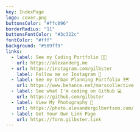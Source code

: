 ```yaml
---
key: IndexPage
logo: cover.png
buttonsColor: "#ffc096"
borderRadius: "11"
buttonsFontColor: "#3c322c"
fontColor: "#fff"
background: "#509ff9"
links:
  - label: See my Coding Portfolio 👨‍💻
    url: https://alexanderg.me
  - url: https://instagram.com/gilbster
    label: Follow me on Instagram 📸
  - label: See my Urban Planning Portfolio 🗺
    url: https://www.behance.net/marscollective
  - label: See what I'm coding on Github 💻
    url: https://github.com/gilbster
  - label: View My Photography 📸
    url: https://photo.alexandergilbertson.com/
  - label: Get Your Own Link Page
    url: https://form.gilbster.link
---
```

